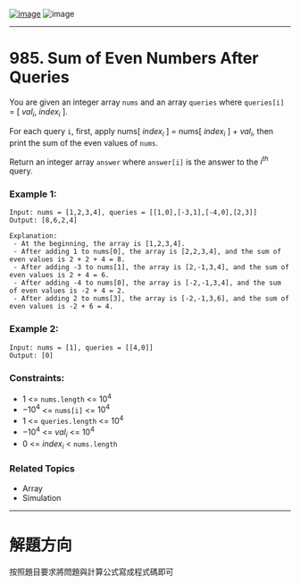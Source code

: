 [![image](https://img.shields.io/badge/Leetcode-Link-blue?logo=leetcode)](https://leetcode.com/problems/sum-of-even-numbers-after-queries/)
![image](https://img.shields.io/badge/Difficulty-Medium-yellow)

---

# 985. Sum of Even Numbers After Queries

You are given an integer array `nums` and an array `queries` where `queries[i]` = [ $val_i$, $index_i$ ].

For each query `i`, first, apply nums[ $index_i$ ] = nums[ $index_i$ ] + $val_i$, then print the sum of the even values of `nums`.

Return an integer array `answer` where `answer[i]` is the answer to the $i^{th}$ query.

### Example 1:

```
Input: nums = [1,2,3,4], queries = [[1,0],[-3,1],[-4,0],[2,3]]
Output: [8,6,2,4]

Explanation:
 - At the beginning, the array is [1,2,3,4].
 - After adding 1 to nums[0], the array is [2,2,3,4], and the sum of even values is 2 + 2 + 4 = 8.
 - After adding -3 to nums[1], the array is [2,-1,3,4], and the sum of even values is 2 + 4 = 6.
 - After adding -4 to nums[0], the array is [-2,-1,3,4], and the sum of even values is -2 + 4 = 2.
 - After adding 2 to nums[3], the array is [-2,-1,3,6], and the sum of even values is -2 + 6 = 4.
```

### Example 2:

```
Input: nums = [1], queries = [[4,0]]
Output: [0]
```

### Constraints:

- 1 <= `nums.length` <= $10^4$
- $-10^4$ <= `nums[i]` <= $10^4$
- 1 <= `queries.length` <= $10^4$
- $-10^4$ <= $val_i$ <= $10^4$
- 0 <= $index_i$ < `nums.length`

### Related Topics

- Array
- Simulation
  
---

# 解題方向

按照題目要求將問題與計算公式寫成程式碼即可